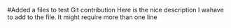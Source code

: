 #Added a files to test Git contribution
Here is the nice description I wahave to add to the file.
It might require more than one line


